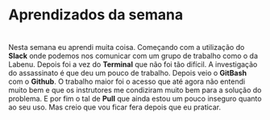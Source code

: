 # Aprendizados da semana <h1>
Nesta semana eu aprendi muita coisa. Começando com a utilização do **Slack** onde podemos nos comunicar com um grupo de trabalho como o da Labenu. Depois foi a vez do **Terminal** que não foi tão difícil. A investigação do assassinato é que deu um pouco de trabalho. Depois veio o **GitBash** com o **Github**. O trabalho maior foi o acesso que até agora não entendi muito bem e que os instrutores me condiziram muito bem para a solução do problema. E por fim o tal de **Pull** que ainda estou um pouco inseguro quanto ao seu uso. Mas creio que vou ficar fera depois que eu praticar.